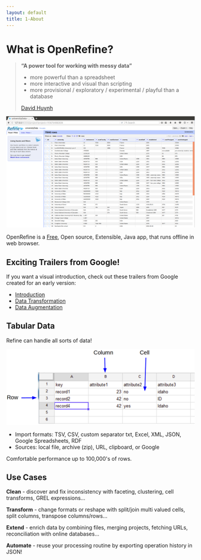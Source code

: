 ```yaml
---
layout: default
title: 1-About
---
```


# What is OpenRefine?

> **“A power tool for working with messy data”**
>
> - more powerful than a spreadsheet
> - more interactive and visual than scripting
> - more provisional / exploratory / experimental / playful than a database
>
> [David Huynh](http://web.archive.org/web/20141021040915/http://davidhuynh.net/spaces/nicar2011/tutorial.pdf)

![Refine Screenshot](images/refine.png)

OpenRefine is a [Free](https://www.gnu.org/philosophy/free-sw.en.html), Open source, Extensible, Java app, that runs offline in web browser.

## Exciting Trailers from Google!

If you want a visual introduction, check out these trailers from Google created for an early version:

- [Introduction](https://youtu.be/B70J_H_zAWM)
- [Data Transformation](https://youtu.be/cO8NVCs_Ba0)
- [Data Augmentation](https://youtu.be/5tsyz3ibYzk)

## Tabular Data 

Refine can handle all sorts of data!

![table](images/table.png)

- Import formats: TSV, CSV, custom separator txt, Excel, XML, JSON, Google Spreadsheets, RDF
- Sources: local file, archive (zip), URL, clipboard, or Google

Comfortable performance up to 100,000's of rows.

## Use Cases

**Clean** - discover and fix inconsistency with faceting, clustering, cell transforms, GREL expressions...

**Transform** - change formats or reshape with split/join multi valued cells, split columns, transpose columns/rows...

**Extend** - enrich data by combining files, merging projects, fetching URLs, reconciliation with online databases...

**Automate** - reuse your processing routine by exporting operation history in JSON!

